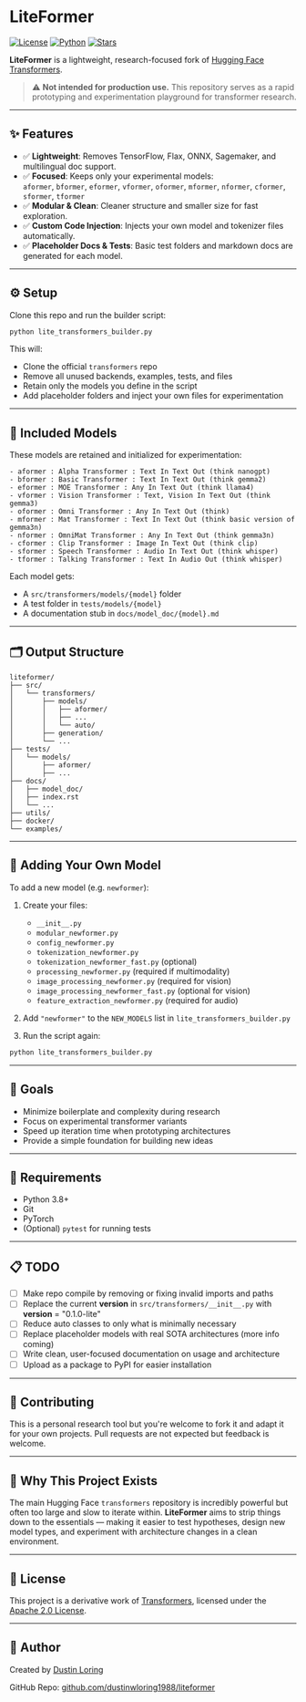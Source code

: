 # LiteFormer

[![License](https://img.shields.io/github/license/dustinwloring1988/liteformer)](https://opensource.org/licenses/Apache-2.0)
[![Python](https://img.shields.io/badge/python-3.8+-blue.svg)](https://www.python.org/downloads/)
[![Stars](https://img.shields.io/github/stars/dustinwloring1988/liteformer?style=social)](https://github.com/dustinwloring1988/liteformer)

**LiteFormer** is a lightweight, research-focused fork of [Hugging Face Transformers](https://github.com/huggingface/transformers).

> ⚠️ **Not intended for production use.** This repository serves as a rapid prototyping and experimentation playground for transformer research.

---

## ✨ Features

- ✅ **Lightweight**: Removes TensorFlow, Flax, ONNX, Sagemaker, and multilingual doc support.
- ✅ **Focused**: Keeps only your experimental models:  
  `aformer`, `bformer`, `eformer`, `vformer`, `oformer`, `mformer`, `nformer`, `cformer`, `sformer`, `tformer`
- ✅ **Modular & Clean**: Cleaner structure and smaller size for fast exploration.
- ✅ **Custom Code Injection**: Injects your own model and tokenizer files automatically.
- ✅ **Placeholder Docs & Tests**: Basic test folders and markdown docs are generated for each model.

---

## ⚙️ Setup

Clone this repo and run the builder script:

```bash
python lite_transformers_builder.py
````

This will:

* Clone the official `transformers` repo
* Remove all unused backends, examples, tests, and files
* Retain only the models you define in the script
* Add placeholder folders and inject your own files for experimentation

---

## 🧠 Included Models

These models are retained and initialized for experimentation:

```
- aformer : Alpha Transformer : Text In Text Out (think nanogpt)
- bformer : Basic Transformer : Text In Text Out (think gemma2)
- eformer : MOE Transformer : Any In Text Out (think llama4)
- vformer : Vision Transformer : Text, Vision In Text Out (think gemma3)
- oformer : Omni Transformer : Any In Text Out (think)
- mformer : Mat Transformer : Text In Text Out (think basic version of gemma3n)
- nformer : OmniMat Transformer : Any In Text Out (think gemma3n)
- cformer : Clip Transformer : Image In Text Out (think clip)
- sformer : Speech Transformer : Audio In Text Out (think whisper)
- tformer : Talking Transformer : Text In Audio Out (think whisper)
```

Each model gets:

* A `src/transformers/models/{model}` folder
* A test folder in `tests/models/{model}`
* A documentation stub in `docs/model_doc/{model}.md`

---

## 🗂 Output Structure

```plaintext
liteformer/
├── src/
│   └── transformers/
│       ├── models/
│       │   ├── aformer/
│       │   ├── ...
│       │   └── auto/
│       ├── generation/
│       └── ...
├── tests/
│   └── models/
│       ├── aformer/
│       ├── ...
├── docs/
│   ├── model_doc/
│   ├── index.rst
│   └── ...
├── utils/
├── docker/
└── examples/
```

---

## 🧪 Adding Your Own Model

To add a new model (e.g. `newformer`):

1. Create your files:

   * `__init__.py`
   * `modular_newformer.py`
   * `config_newformer.py`
   * `tokenization_newformer.py`
   * `tokenization_newformer_fast.py` (optional)
   * `processing_newformer.py` (required if multimodality)
   * `image_processing_newformer.py` (required for vision)
   * `image_processing_newformer_fast.py` (optional for vision)
   * `feature_extraction_newformer.py` (required for audio)

2. Add `"newformer"` to the `NEW_MODELS` list in `lite_transformers_builder.py`

3. Run the script again:

```bash
python lite_transformers_builder.py
```

---

## 🎯 Goals

* Minimize boilerplate and complexity during research
* Focus on experimental transformer variants
* Speed up iteration time when prototyping architectures
* Provide a simple foundation for building new ideas

---

## 🧰 Requirements

* Python 3.8+
* Git
* PyTorch
* (Optional) `pytest` for running tests

---

## 📋 TODO

* [ ] Make repo compile by removing or fixing invalid imports and paths
* [ ] Replace the current __version__ in `src/transformers/__init__.py` with __version__ = "0.1.0-lite"
* [ ] Reduce auto classes to only what is minimally necessary
* [ ] Replace placeholder models with real SOTA architectures (more info coming)
* [ ] Write clean, user-focused documentation on usage and architecture
* [ ] Upload as a package to PyPI for easier installation

---

## 🤝 Contributing

This is a personal research tool but you're welcome to fork it and adapt it for your own projects. Pull requests are not expected but feedback is welcome.

---

## 🧭 Why This Project Exists

The main Hugging Face `transformers` repository is incredibly powerful but often too large and slow to iterate within. **LiteFormer** aims to strip things down to the essentials — making it easier to test hypotheses, design new model types, and experiment with architecture changes in a clean environment.

---

## 📜 License

This project is a derivative work of [Transformers](https://github.com/huggingface/transformers), licensed under the [Apache 2.0 License](https://www.apache.org/licenses/LICENSE-2.0).

---

## 👤 Author

Created by [Dustin Loring](https://github.com/dustinwloring1988)

GitHub Repo: [github.com/dustinwloring1988/liteformer](https://github.com/dustinwloring1988/liteformer)

